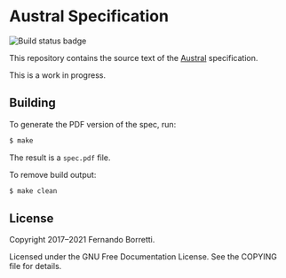 # Austral Specification

![Build status badge](https://github.com/austral/specification/actions/workflows/build.yml/badge.svg)

This repository contains the source text of the [Austral][aus] specification.

This is a work in progress.

## Building

To generate the PDF version of the spec, run:

```bash
$ make
```

The result is a `spec.pdf` file.

To remove build output:

```bash
$ make clean
```

## License

Copyright 2017–2021 Fernando Borretti.

Licensed under the GNU Free Documentation License. See the COPYING file for
details.

[aus]: https://github.com/austral/austral
